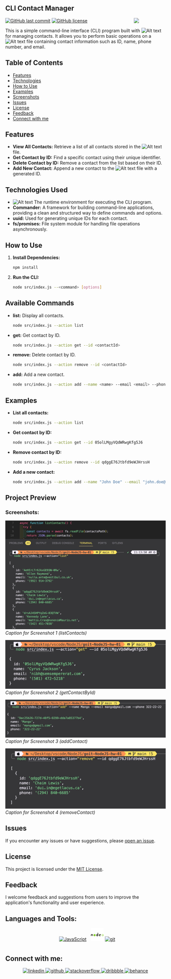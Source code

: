 ## CLI Contact Manager
<img align="right" src="https://media.giphy.com/media/du3J3cXyzhj75IOgvA/giphy.gif" width="100"/>

[![GitHub last commit](https://img.shields.io/github/last-commit/Alexandrbig1/goit-NodeJS-hw-01)](https://github.com/Alexandrbig1/goit-NodeJS-hw-01/commits/main)
[![GitHub license](https://img.shields.io/github/license/Alexandrbig1/goit-NodeJS-hw-01)](https://github.com/Alexandrbig1/goit-NodeJS-hw-01/blob/main/LICENSE)

This is a simple command-line interface (CLI) program built with ![Alt text](https://img.shields.io/badge/Node.js-339933.svg?style=for-the-badge&logo=nodedotjs&logoColor=white) for managing contacts. It allows you to perform basic operations on a ![Alt text](https://img.shields.io/badge/JSON-000000.svg?style=for-the-badge&logo=JSON&logoColor=white) file containing contact information such as ID, name, phone number, and email.

## Table of Contents

- [Features](#features)
- [Technologies](#technologies)
- [How to Use](#HowtoUse)
- [Examples](#Examples)
- [Screenshots](#Screenshots)
- [Issues](#Issues)
- [License](#License)
- [Feedback](#Feedback)
- [Connect with me](#Connectwithme)

## Features
- **View All Contacts:** Retrieve a list of all contacts stored in the ![Alt text](https://img.shields.io/badge/JSON-000000.svg?style=for-the-badge&logo=JSON&logoColor=white) file.
- **Get Contact by ID:** Find a specific contact using their unique identifier.
- **Delete Contact by ID:** Remove a contact from the list based on their ID.
- **Add New Contact:** Append a new contact to the ![Alt text](https://img.shields.io/badge/JSON-000000.svg?style=for-the-badge&logo=JSON&logoColor=white) file with a generated ID.

## Technologies Used
- ![Alt text](https://img.shields.io/badge/Node.js-339933.svg?style=for-the-badge&logo=nodedotjs&logoColor=white) The runtime environment for executing the CLI program.
- **Commander:** A framework for building command-line applications, providing a clean and structured way to define commands and options.
- **uuid:** Used for generating unique IDs for each contact.
- **fs/promises:** File system module for handling file operations asynchronously.

## How to Use

1. **Install Dependencies:**
    ``` bash
    npm install
1. **Run the CLI:**
    ``` bash
    node src/index.js --<command> [options]

## Available Commands

- **list:** Display all contacts.
    ``` bash
    node src/index.js --action list
- **get:** Get contact by ID.
    ``` bash
    node src/index.js --action get --id <contactId>
- **remove:** Delete contact by ID.
    ``` bash
    node src/index.js --action remove --id <contactId>
- **add:** Add a new contact.
    ``` bash
    node src/index.js --action add --name <name> --email <email> --phone <phone_number>

## Examples

- **List all contacts:**
    ``` bash
    node src/index.js --action list
- **Get contact by ID:**
    ``` bash
    node src/index.js --action get --id 05olLMgyVQdWRwgKfg5J6
- **Remove contact by ID:**
    ``` bash
    node src/index.js --action remove --id qdggE76Jtbfd9eWJHrssH
- **Add a new contact:**
    ``` bash
    node src/index.js --action add --name "John Doe" --email "john.doe@example.com" --phone "+1234567890"

## Project Preview

### Screenshots:

![goit-NodeJS-hw-01](./src/images/hw-1.jpg)
_Caption for Screenshot 1 (listContacts)_

![goit-NodeJS-hw-01](./src/images/hw-2.jpg)
_Caption for Screenshot 2 (getContactById)_

![goit-NodeJS-hw-01](./src/images/hw-3.jpg)
_Caption for Screenshot 3 (addContact)_

![goit-NodeJS-hw-01](./src/images/hw-4.jpg)
_Caption for Screenshot 4 (removeContact)_

## Issues

If you encounter any issues or have suggestions, please [open an issue](https://github.com/Alexandrbig1/goit-NodeJS-hw-01/issues).

## License

This project is licensed under the [MIT License](LICENSE).

## Feedback

I welcome feedback and suggestions from users to improve the application's functionality and user experience.

## Languages and Tools:

<div align="center">  
<a href="https://www.javascript.com/" target="_blank"><img style="margin: 10px" src="https://profilinator.rishav.dev/skills-assets/javascript-original.svg" alt="JavaScript" height="50" /></a>
<a href="https://nodejs.org" target="_blank" rel="noreferrer"><img src="https://raw.githubusercontent.com/devicons/devicon/master/icons/nodejs/nodejs-original-wordmark.svg" alt="nodejs" width="40" height="40"/></a>
<a href="https://git-scm.com/" target="_blank" rel="noreferrer"> <img src="https://www.vectorlogo.zone/logos/git-scm/git-scm-icon.svg" alt="git" width="40" height="40"/></a>
</div>

## Connect with me:

<div align="center">
<a href="https://linkedin.com/in/alex-smagin29" target="_blank">
<img src=https://img.shields.io/badge/linkedin-%231E77B5.svg?&style=for-the-badge&logo=linkedin&logoColor=white alt=linkedin style="margin-bottom: 5px;" />
</a>
<a href="https://github.com/alexandrbig1" target="_blank">
<img src=https://img.shields.io/badge/github-%2324292e.svg?&style=for-the-badge&logo=github&logoColor=white alt=github style="margin-bottom: 5px;" />
</a>
<a href="https://stackoverflow.com/users/22484161/alex-smagin" target="_blank">
<img src=https://img.shields.io/badge/stackoverflow-%23F28032.svg?&style=for-the-badge&logo=stackoverflow&logoColor=white alt=stackoverflow style="margin-bottom: 5px;" />
</a>
<a href="https://dribbble.com/Alexandrbig1" target="_blank">
<img src=https://img.shields.io/badge/dribbble-%23E45285.svg?&style=for-the-badge&logo=dribbble&logoColor=white alt=dribbble style="margin-bottom: 5px;" />
</a>
<a href="https://www.behance.net/a1126" target="_blank">
<img src=https://img.shields.io/badge/behance-%23191919.svg?&style=for-the-badge&logo=behance&logoColor=white alt=behance style="margin-bottom: 5px;" />
</a>  
</div>
